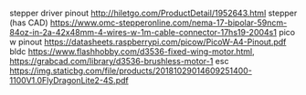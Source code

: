 stepper driver pinout http://hiletgo.com/ProductDetail/1952643.html
stepper (has CAD) https://www.omc-stepperonline.com/nema-17-bipolar-59ncm-84oz-in-2a-42x48mm-4-wires-w-1m-cable-connector-17hs19-2004s1
pico w pinout https://datasheets.raspberrypi.com/picow/PicoW-A4-Pinout.pdf
bldc https://www.flashhobby.com/d3536-fixed-wing-motor.html, https://grabcad.com/library/d3536-brushless-motor-1
esc https://img.staticbg.com/file/products/20181029014609251400-1100V1.0FlyDragonLite2-4S.pdf